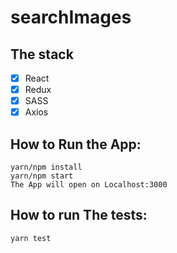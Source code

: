 # searchImages

## The stack

- [x] React
- [x] Redux
- [x] SASS
- [x] Axios 

## How to Run the App:

```console
yarn/npm install
yarn/npm start
The App will open on Localhost:3000
```

## How to run The tests:
```console
yarn test
```